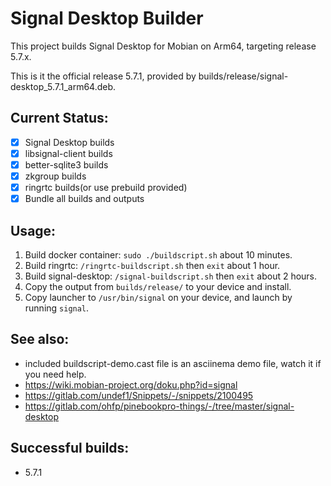 # Signal Desktop Builder
This project builds Signal Desktop for Mobian on Arm64, targeting release 5.7.x.

This is it the official release 5.7.1, provided by builds/release/signal-desktop_5.7.1_arm64.deb.

## Current Status:
* [x] Signal Desktop builds
* [x] libsignal-client builds
* [x] better-sqlite3 builds
* [x] zkgroup builds
* [x] ringrtc builds(or use prebuild provided)
* [x] Bundle all builds and outputs

## Usage:
1. Build docker container: `sudo ./buildscript.sh` about 10 minutes.
2. Build ringrtc: `/ringrtc-buildscript.sh` then `exit` about 1 hour.
3. Build signal-desktop: `/signal-buildscript.sh` then `exit` about 2 hours.
4. Copy the output from `builds/release/` to your device and install.
5. Copy launcher to `/usr/bin/signal` on your device, and launch by running `signal`.

## See also:
* included buildscript-demo.cast file is an asciinema demo file, watch it if you need help.
* https://wiki.mobian-project.org/doku.php?id=signal
* https://gitlab.com/undef1/Snippets/-/snippets/2100495
* https://gitlab.com/ohfp/pinebookpro-things/-/tree/master/signal-desktop

## Successful builds:
* 5.7.1
